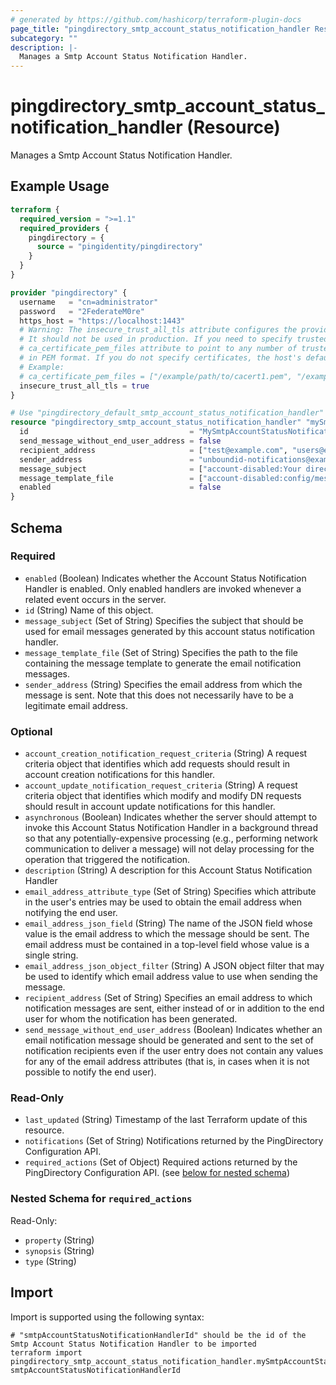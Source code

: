 ```yaml
---
# generated by https://github.com/hashicorp/terraform-plugin-docs
page_title: "pingdirectory_smtp_account_status_notification_handler Resource - terraform-provider-pingdirectory"
subcategory: ""
description: |-
  Manages a Smtp Account Status Notification Handler.
---
```


# pingdirectory_smtp_account_status_notification_handler (Resource)

Manages a Smtp Account Status Notification Handler.

## Example Usage

```terraform
terraform {
  required_version = ">=1.1"
  required_providers {
    pingdirectory = {
      source = "pingidentity/pingdirectory"
    }
  }
}

provider "pingdirectory" {
  username   = "cn=administrator"
  password   = "2FederateM0re"
  https_host = "https://localhost:1443"
  # Warning: The insecure_trust_all_tls attribute configures the provider to trust any certificate presented by the PingDirectory server.
  # It should not be used in production. If you need to specify trusted CA certificates, use the
  # ca_certificate_pem_files attribute to point to any number of trusted CA certificate files
  # in PEM format. If you do not specify certificates, the host's default root CA set will be used.
  # Example:
  # ca_certificate_pem_files = ["/example/path/to/cacert1.pem", "/example/path/to/cacert2.pem"]
  insecure_trust_all_tls = true
}

# Use "pingdirectory_default_smtp_account_status_notification_handler" if you are adopting existing configuration from the PingDirectory server into Terraform
resource "pingdirectory_smtp_account_status_notification_handler" "mySmtpAccountStatusNotificationHandler" {
  id                                    = "MySmtpAccountStatusNotificationHandler"
  send_message_without_end_user_address = false
  recipient_address                     = ["test@example.com", "users@example.com"]
  sender_address                        = "unboundid-notifications@example.com"
  message_subject                       = ["account-disabled:Your directory account has been disabled"]
  message_template_file                 = ["account-disabled:config/messages/account-disabled.template"]
  enabled                               = false
}
```

<!-- schema generated by tfplugindocs -->
## Schema

### Required

- `enabled` (Boolean) Indicates whether the Account Status Notification Handler is enabled. Only enabled handlers are invoked whenever a related event occurs in the server.
- `id` (String) Name of this object.
- `message_subject` (Set of String) Specifies the subject that should be used for email messages generated by this account status notification handler.
- `message_template_file` (Set of String) Specifies the path to the file containing the message template to generate the email notification messages.
- `sender_address` (String) Specifies the email address from which the message is sent. Note that this does not necessarily have to be a legitimate email address.

### Optional

- `account_creation_notification_request_criteria` (String) A request criteria object that identifies which add requests should result in account creation notifications for this handler.
- `account_update_notification_request_criteria` (String) A request criteria object that identifies which modify and modify DN requests should result in account update notifications for this handler.
- `asynchronous` (Boolean) Indicates whether the server should attempt to invoke this Account Status Notification Handler in a background thread so that any potentially-expensive processing (e.g., performing network communication to deliver a message) will not delay processing for the operation that triggered the notification.
- `description` (String) A description for this Account Status Notification Handler
- `email_address_attribute_type` (Set of String) Specifies which attribute in the user's entries may be used to obtain the email address when notifying the end user.
- `email_address_json_field` (String) The name of the JSON field whose value is the email address to which the message should be sent. The email address must be contained in a top-level field whose value is a single string.
- `email_address_json_object_filter` (String) A JSON object filter that may be used to identify which email address value to use when sending the message.
- `recipient_address` (Set of String) Specifies an email address to which notification messages are sent, either instead of or in addition to the end user for whom the notification has been generated.
- `send_message_without_end_user_address` (Boolean) Indicates whether an email notification message should be generated and sent to the set of notification recipients even if the user entry does not contain any values for any of the email address attributes (that is, in cases when it is not possible to notify the end user).

### Read-Only

- `last_updated` (String) Timestamp of the last Terraform update of this resource.
- `notifications` (Set of String) Notifications returned by the PingDirectory Configuration API.
- `required_actions` (Set of Object) Required actions returned by the PingDirectory Configuration API. (see [below for nested schema](#nestedatt--required_actions))

<a id="nestedatt--required_actions"></a>
### Nested Schema for `required_actions`

Read-Only:

- `property` (String)
- `synopsis` (String)
- `type` (String)

## Import

Import is supported using the following syntax:

```shell
# "smtpAccountStatusNotificationHandlerId" should be the id of the Smtp Account Status Notification Handler to be imported
terraform import pingdirectory_smtp_account_status_notification_handler.mySmtpAccountStatusNotificationHandler smtpAccountStatusNotificationHandlerId
```
